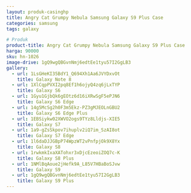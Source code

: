 ```yaml
---
layout: produk-casinghp
title: Angry Cat Grumpy Nebula Samsung Galaxy S9 Plus Case
categories: samsung
tags: galaxy

# Produk
product-title: Angry Cat Grumpy Nebula Samsung Galaxy S9 Plus Case
harga: 90000
sku: hn-1026
image-drive: 1gQ9wgQBGvnNmj6edtEe1tyu57I2GgLB3
gallery:
  - url: 1LsGHeKI35BdY1_Q694Xh1Aa6JVYDxvOt
    title: Galaxy Note 8
  - url: 1XlCqpPVXI2pq8Ef1h6ojyQ4zq6jLxTYP
    title: Galaxy S6
  - url: 1Gyu1GjbQk6gEOtz6d16iXRwSgF5ePJN6
    title: Galaxy S6 Edge
  - url: 14g5McSg2h0F3m5Ekz-PZ3gMJEOLnGBU2
    title: Galaxy S6 Edge Plus
  - url: 1EBSiykw02XWVO2ogs9TYz8Lldjs-XIE5
    title: Galaxy S7
  - url: 1a9-gZsSkpov7ihuplv2iQ7im_SzAI8ot
    title: Galaxy S7 Edge
  - url: 1l6daDJJGBpP74WpzWT2vPnfpjOk9X8Yx
    title: Galaxy S8
  - url: 1rwkmkIxaXATohxr3xDjcEzeoiZOQ7c-K
    title: Galaxy S8 Plus
  - url: 1NMlBqAoue2jHefk9A_L85V7HBaBoSJvw
    title: Galaxy S9
  - url: 1gQ9wgQBGvnNmj6edtEe1tyu57I2GgLB3
    title: Galaxy S9 Plus
---
```


